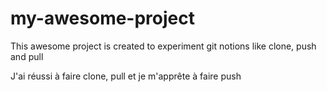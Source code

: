 # my-awesome-project

This awesome project is created to experiment git notions like clone, push and pull

J'ai réussi à faire clone, pull et je m'apprête à faire push
